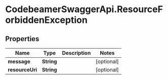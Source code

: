 # CodebeamerSwaggerApi.ResourceForbiddenException

## Properties
Name | Type | Description | Notes
------------ | ------------- | ------------- | -------------
**message** | **String** |  | [optional] 
**resourceUri** | **String** |  | [optional] 
